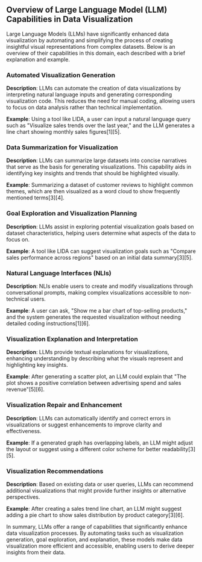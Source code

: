 ## Overview of Large Language Model (LLM) Capabilities in Data Visualization

Large Language Models (LLMs) have significantly enhanced data visualization by automating and simplifying the process of creating insightful visual representations from complex datasets. Below is an overview of their capabilities in this domain, each described with a brief explanation and example.

### Automated Visualization Generation

**Description**: LLMs can automate the creation of data visualizations by interpreting natural language inputs and generating corresponding visualization code. This reduces the need for manual coding, allowing users to focus on data analysis rather than technical implementation.

**Example**: Using a tool like LIDA, a user can input a natural language query such as "Visualize sales trends over the last year," and the LLM generates a line chart showing monthly sales figures\[1]\[5].

### Data Summarization for Visualization

**Description**: LLMs can summarize large datasets into concise narratives that serve as the basis for generating visualizations. This capability aids in identifying key insights and trends that should be highlighted visually.

**Example**: Summarizing a dataset of customer reviews to highlight common themes, which are then visualized as a word cloud to show frequently mentioned terms\[3]\[4].

### Goal Exploration and Visualization Planning

**Description**: LLMs assist in exploring potential visualization goals based on dataset characteristics, helping users determine what aspects of the data to focus on.

**Example**: A tool like LIDA can suggest visualization goals such as "Compare sales performance across regions" based on an initial data summary\[3]\[5].

### Natural Language Interfaces (NLIs)

**Description**: NLIs enable users to create and modify visualizations through conversational prompts, making complex visualizations accessible to non-technical users.

**Example**: A user can ask, "Show me a bar chart of top-selling products," and the system generates the requested visualization without needing detailed coding instructions\[1]\[6].

### Visualization Explanation and Interpretation

**Description**: LLMs provide textual explanations for visualizations, enhancing understanding by describing what the visuals represent and highlighting key insights.

**Example**: After generating a scatter plot, an LLM could explain that "The plot shows a positive correlation between advertising spend and sales revenue"\[5]\[6].

### Visualization Repair and Enhancement

**Description**: LLMs can automatically identify and correct errors in visualizations or suggest enhancements to improve clarity and effectiveness.

**Example**: If a generated graph has overlapping labels, an LLM might adjust the layout or suggest using a different color scheme for better readability\[3]\[5].

### Visualization Recommendations

**Description**: Based on existing data or user queries, LLMs can recommend additional visualizations that might provide further insights or alternative perspectives.

**Example**: After creating a sales trend line chart, an LLM might suggest adding a pie chart to show sales distribution by product category\[3]\[6].

In summary, LLMs offer a range of capabilities that significantly enhance data visualization processes. By automating tasks such as visualization generation, goal exploration, and explanation, these models make data visualization more efficient and accessible, enabling users to derive deeper insights from their data.






